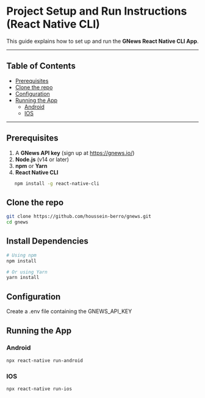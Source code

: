 # Project Setup and Run Instructions (React Native CLI)

This guide explains how to set up and run the **GNews React Native CLI App**.

---

## Table of Contents
- [Prerequisites](#prerequisites)  
- [Clone the repo](#clone-the-repo)  
- [Configuration](#configuration)  
- [Running the App](#running-the-app)  
  - [Android](#android)  
  - [IOS](#ios)  

---

## Prerequisites

1. A **GNews API key** (sign up at https://gnews.io/)  
2. **Node.js** (v14 or later)  
3. **npm** or **Yarn**  
4. **React Native CLI**  
```bash
   npm install -g react-native-cli
```
## Clone the repo
```bash
git clone https://github.com/houssein-berro/gnews.git
cd gnews
```
## Install Dependencies

```bash
# Using npm
npm install

# Or using Yarn
yarn install
```

## Configuration
Create a .env file containing the GNEWS_API_KEY

## Running the App
### Android
```bash
npx react-native run-android
```
### IOS
```bash
npx react-native run-ios
```

   

